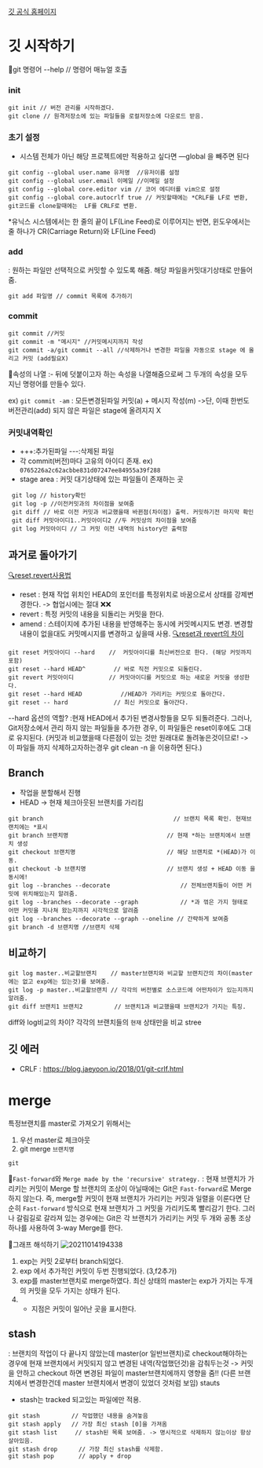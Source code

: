 
[깃 공식 홈페이지](https://git-scm.com/)



# 깃 시작하기 

📌git 명령어 --help // 명령어 매뉴얼 호출
### init 

```
git init // 버전 관리를 시작하겠다.
git clone // 원격저장소에 있는 파일들을 로컬저장소에 다운로드 받음.
```
### 초기 설정 
- 시스템 전체가 아닌 해당 프로젝트에만 적용하고 싶다면 —global 을 빼주면 된다

```
git config --global user.name 유저명  //유저이름 설정 
git config --global user.email 이메일 //이메일 설정
git config --global core.editor vim // 코어 에디터를 vim으로 설정 
git config --global core.autocrlf true // 커밋할때에는 *CRLF를 LF로 변환, git코드를 clone할때에는  LF를 CRLF로 변환.

```
 *유닉스 시스템에서는 한 줄의 끝이 LF(Line Feed)로 이루어지는 반면, 윈도우에서는 줄 하나가 CR(Carriage Return)와 LF(Line Feed)

### add
: 원하는 파일만 선택적으로 커밋할 수 있도록 해줌. 해당 파일을커밋대기상태로 만들어줌.

 
``` 
git add 파일명 // commit 목록에 추가하기
```

### commit

```
git commit //커밋
git commit -m "메시지" //커밋메시지까지 작성
git commit -a/git commit --all //삭제하거나 변경한 파일을 자동으로 stage 에 올리고 커밋 (add필요X)

 ```
 🔹속성의 나열
 :- 뒤에 덧붙이고자 하는 속성을 나열해줌으로써 그 두개의 속성을 모두 지닌 명령어를 만들수 있다.
 
 ex) `git commit -am` : 모든변경된파일 커밋(a) + 메시지 작성(m)
 ->단, 이때 한번도 버전관리(add) 되지 않은 파일은 stage에 올려지지 X
 
### 커밋내역확인
- +++:추가된파일 ---:삭제된 파일
- 각 commit(버전)마다 고유의 아이디 존재. ex) `0765226a2c62acbbe831d07247ee84955a39f288`
- stage area : 커밋 대기상태에 있는 파일들이 존재하는 곳


```
 git log // history확인 
 git log -p //이전커밋과의 차이점을 보여줌  
 git diff // 바로 이전 커밋과 비교했을때 바뀐점(차이점) 출력. 커밋하기전 마지막 확인 
 git diff 커밋아이디1..커밋아이디2 //두 커밋상의 차이점을 보여줌
 git log 커밋아이디 // 그 커밋 이전 내역의 history만 출력함

``` 

## 과거로 돌아가기

[🔍reset,revert사용법](https://www.lainyzine.com/ko/article/git-reset-and-git-revert-and-git-commit-amend/)
- reset : 현재 작업 위치인 HEAD의 포인터를 특정위치로 바꿈으로서 상태를 강제변경한다. -> 협업시에는 절대 ❌❌
- revert : 특정 커밋의 내용을 되돌리는 커밋을 한다. 
- amend : 스테이지에 추가된 내용을 반영해주는 동시에 커밋메시지도 변경. 변경할내용이 없을대도 커밋메시지를 변경하고 싶을때 사용.
[🔍reset과 revert의 차이](https://www.lainyzine.com/ko/article/git-revert-reverting-commit-in-git-repository/)

```
git reset 커밋아이디 --hard    //  커밋아이디를 최신버전으로 한다. (해당 커밋까지 포함)
git reset --hard HEAD^        // 바로 직전 커밋으로 되돌린다. 
git revert 커밋아이디          // 커밋아이디를 커밋으로 하는 새로운 커밋을 생성한다.
git reset --hard HEAD           //HEAD가 가리키는 커밋으로 돌아간다. 
git reset -- hard             // 최신 커밋으로 돌아간다.
```
--hard 옵션의 역할? 
:현재 HEAD에서 추가된 변경사항들을 모두 되돌려준다. 
그러나, Git저장소에서 관리 하지 않는 파일들을 추가한 경우, 이 파일들은 reset이후에도 그대로 유지된다. (커밋과 비교했을때 다른점이 있는 것만 원래대로 돌려놓은것이므로! -> 이 파일들 까지 삭제하고자하는경우 git clean -n 을 이용하면 된다.) 


## Branch 
- 작업을 분할해서 진행
- HEAD -> 현재 체크아웃된 브랜치를 가리킴
```
git branch                                     // 브랜치 목록 확인. 현재브랜치에는 *표시
git branch 브랜치명                            // 현재 *하는 브랜치에서 브랜치 생성
git checkout 브랜치명                          // 해당 브랜치로 *(HEAD)가 이동. 
git checkout -b 브랜치명                       // 브랜치 생성 + HEAD 이동 을 동시에!
git log --branches --decorate                    // 전체브랜치들이 어떤 커밋에 위치해있는지 알려줌.
git log --branches --decorate --graph            // *과 꺾은 가지 형태로 어떤 커밋을 지나쳐 왔는지까지 시각적으로 알려줌
git log --branches --decorate --graph --oneline // 간략하게 보여줌
git branch -d 브랜치명 //브랜치 삭제
```

## 비교하기
```
git log master..비교할브랜치    // master브랜치와 비교할 브랜치간의 차이(master에는 없고 exp에는 있는것)를 보여줌. 
git log -p master..비교할브랜치 // 각각의 버전별로 소스코드에 어떤차이가 있는지까지 알려줌.
git diff 브랜치1 브랜치2         // 브랜치1과 비교했을때 브랜치2가 가지는 특징.
```
diff와 log비교의 차이?
각각의 브랜치들의 `현재` 상태만을 비교
stree 
## 깃 에러 
- CRLF : https://blog.jaeyoon.io/2018/01/git-crlf.html


# merge
특정브랜치를 master로 가져오기 위해서는 
1. 우선 master로 체크아웃
2. git merge `브랜치명`
```
git 

```

📌`Fast-forward`와  `Merge made by the 'recursive' strategy.`
:  현재 브랜치가 가리키는 커밋이 Merge 할 브랜치의 조상이 아닐때에는 Git은 `Fast-forward`로 Merge 하지 않는다.
즉, merge할 커밋이 현재 브랜치가 가리키는 커밋과 일렬을 이룬다면 단순히 `Fast-forward` 방식으로 현재 브랜치가 그 커밋을 가리키도록 빨리감기 한다. 그러나 갈림길로 갈라져 있는 경우에는 Git은 각 브랜치가 가리키는 커밋 두 개와 공통 조상 하나를 사용하여 3-way Merge를 한다.

📌그래프 해석하기
![20211014194338](https://user-images.githubusercontent.com/86418674/137302897-304dae03-99be-4d32-9c5d-86f623d3e008.png)
1. exp는 커밋 2로부터 branch되었다.
2. exp 에서 추가적인 커밋이 두번 진행되었다. (3,f2추가)
3. exp를 master브랜치로 merge하였다. 최신 상태의 master는 exp가 가지는 두개의 커밋을 모두 가지는 상태가 된다. 
4. * 지점은 커밋이 일어난 곳을 표시한다.


## stash 
: 브랜치의 작업이 다 끝나지 않았는데 master(or 일반브랜치)로 checkout해야하는 경우에 현재 브랜치에서 커밋되지 않고 변경된 내역(작업했던것)을 감춰두는것
-> 커밋을 안하고 checkout 하면 변경된 파일이 master브랜치에까지 영향을 줌!! (다른 브랜치에서 변경한건데 master 브랜치에서 변경이 있었더 것처럼 보임) stauts
- stash는 tracked 되고있는 파일에만 적용.

```
git stash         // 작업했던 내용을 숨겨놓음
git stash apply   // 가장 최신 stash [0]을 가져옴
git stash list     // stash된 목록 보여줌. -> 명시적으로 삭제하지 않는이상 항상 살아있음.
git stash drop      // 가장 최신 stash를 삭제함. 
git stash pop       // apply + drop
```


